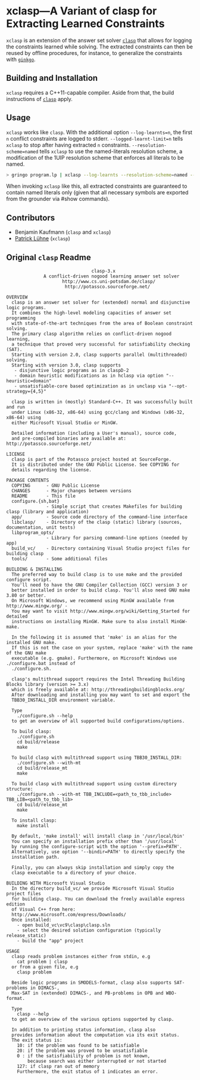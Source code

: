 # xclasp—A Variant of clasp for Extracting Learned Constraints

`xclasp` is an extension of the answer set solver [`clasp`](https://github.com/potassco/clasp) that allows for logging the constraints learned while solving.
The extracted constraints can then be reused by offline procedures, for instance, to generalize the constraints with [`ginkgo`](http://www.cs.uni-potsdam.de/wv/ginkgo/).

## Building and Installation

`xclasp` requires a C++11-capable compiler.
Aside from that, the build instructions of [`clasp`](https://github.com/potassco/clasp) apply.

## Usage

`xclasp` works like `clasp`.
With the additional option `--log-learnts=n`, the first `n` conflict constraints are logged to stderr.
`--logged-learnt-limit=n` tells `xclasp` to stop after having extracted `n` constraints.
`--resolution-scheme=named` tells `xclasp` to use the named-literals resolution scheme, a modification of the 1UIP resolution scheme that enforces all literals to be named.

```bash
> gringo program.lp | xclasp --log-learnts --resolution-scheme=named --heuristic=Domain --dom-mod=1,16 --loops=no --reverse-arcs=0 --otfs=0
```

When invoking `xclasp` like this, all extracted constraints are guaranteed to contain named literals only (given that all necessary symbols are exported from the grounder via #show commands).

## Contributors

* Benjamin Kaufmann (`clasp` and `xclasp`)
* [Patrick Lühne](https://www.luehne.de) (`xclasp`)

## Original `clasp` Readme

```text
                                clasp-3.x
              A conflict-driven nogood learning answer set solver 
                     http://www.cs.uni-potsdam.de/clasp/
					  http://potassco.sourceforge.net/

OVERVIEW
  clasp is an answer set solver for (extended) normal and disjunctive logic programs. 
  It combines the high-level modeling capacities of answer set programming
  with state-of-the-art techniques from the area of Boolean constraint solving.
  The primary clasp algorithm relies on conflict-driven nogood learning, 
  a technique that proved very successful for satisfiability checking (SAT).
  Starting with version 2.0, clasp supports parallel (multithreaded) solving.
  Starting with version 3.0, clasp supports
   - disjunctive logic programs as in claspD-2
   - domain heuristic modifications as in hclasp via option "--heuristic=domain"
   - unsatisfiable-core based optimization as in unclasp via "--opt-strategy={4,5}"
  
  clasp is written in (mostly) Standard-C++. It was successfully built and run
  under Linux (x86-32, x86-64) using gcc/clang and Windows (x86-32, x86-64) using
  either Microsoft Visual Studio or MinGW. 
  
  Detailed information (including a User's manual), source code,
  and pre-compiled binaries are available at: http://potassco.sourceforge.net/
 
LICENSE
  clasp is part of the Potassco project hosted at SourceForge.
  It is distributed under the GNU Public License. See COPYING for
  details regarding the license.

PACKAGE CONTENTS
  COPYING      - GNU Public License
  CHANGES      - Major changes between versions
  README       - This file
  configure.{sh,bat}
               - Simple script that creates Makefiles for building clasp (library and application) 
  app/         - Source code directory of the command-line interface
  libclasp/    - Directory of the clasp (static) library (sources, documentation, unit tests)
  libprogram_opts/
               - Library for parsing command-line options (needed by app)
  build_vc/    - Directory containing Visual Studio project files for building clasp
  tools/       - Some additional files
  
BUILDING & INSTALLING
  The preferred way to build clasp is to use make and the provided configure script.
  You'll need to have the GNU Compiler Collection (GCC) version 3 or
  better installed in order to build clasp. You'll also need GNU make 3.80 or better. 
  On Microsoft Windows, we recommend using MinGW available from http://www.mingw.org/ - 
  You may want to visit http://www.mingw.org/wiki/Getting_Started for detailed
  instructions on installing MinGW. Make sure to also install MinGW-make.
  
  In the following it is assumed that 'make' is an alias for the installed GNU make. 
  If this is not the case on your system, replace 'make' with the name of the GNU make 
  executable (e.g. gmake). Furthermore, on Microsoft Windows use ./configure.bat instead of
  ./configure.sh.

  clasp's multithread support requires the Intel Threading Building Blocks library (version >= 3.x) 
  which is freely available at: http://threadingbuildingblocks.org/ 
  After downloading and installing you may want to set and export the 
  TBB30_INSTALL_DIR environment variable.

  Type 
    ./configure.sh --help 
  to get an overview of all supported build configurations/options.
  
  To build clasp:
    ./configure.sh
    cd build/release
    make
  
  To build clasp with multithread support using TBB30_INSTALL_DIR:
    ./configure.sh --with-mt
    cd build/release_mt
    make
  
  To build clasp with multithread support using custom directory structure:
    ./configure.sh --with-mt TBB_INCLUDE=<path_to_tbb_include> TBB_LIB=<path_to_tbb_lib>
    cd build/release_mt
    make

  To install clasp:
    make install
	
  By default, 'make install' will install clasp in '/usr/local/bin'
  You can specify an installation prefix other than '/usr/local' 
  by running the configure-script with the option '--prefix=PATH'.
  Alternatively, use option '--bindir=PATH' to directly specify the
  installation path. 

  Finally, you can always skip installation and simply copy the
  clasp executable to a directory of your choice.
		
BUILDING WITH Microsoft Visual Studio
  In the directory build_vc/ we provide Microsoft Visual Studio project files
  for building clasp. You can download the freely available express edition 
  of Visual C++ from here:
  http://www.microsoft.com/express/Downloads/
  Once installed:
    - open build_vc\vc9\clasp\clasp.sln
    - select the desired solution configuration (typically release_static) 
    - build the "app" project	

USAGE
  clasp reads problem instances either from stdin, e.g 
    cat problem | clasp
  or from a given file, e.g
    clasp problem
	
  Beside logic programs in SMODELS-format, clasp also supports SAT-problems in DIMACS-,
  Max-SAT in (extended) DIMACS-, and PB-problems in OPB and WBO-format.
	
  Type
    clasp --help
  to get an overview of the various options supported by clasp.
	
  In addition to printing status information, clasp also
  provides information about the computation via its exit status.
  The exit status is:
    10: if the problem was found to be satisfiable
    20: if the problem was proved to be unsatisfiable
    0 : if the satisfiability of problem is not known, 
        because search was either interrupted or not started
    127: if clasp ran out of memory
    Furthermore, the exit status of 1 indicates an error.
```
